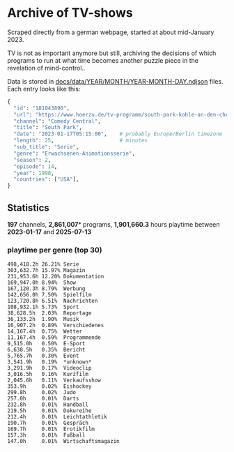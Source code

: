 # Archive of TV-shows

Scraped directly from a german webpage, started at about mid-January 2023.

TV is not as important anymore but still, archiving the decisions of which programs to run at what time
becomes another puzzle piece in the revelation of mind-control.. 

Data is stored in [docs/data/YEAR/MONTH/YEAR-MONTH-DAY.ndjson](docs/data/) files. 
Each entry looks like this:

```python
{
  "id": "181043890", 
  "url": "https://www.hoerzu.de/tv-programm/south-park-kohle-an-den-chefkoch/bid_181043890/", 
  "channel": "Comedy Central", 
  "title": "South Park", 
  "date": "2023-01-17T05:15:00",    # probably Europe/Berlin timezone 
  "length": 25,                     # minutes 
  "sub_title": "Serie", 
  "genre": "Erwachsenen-Animationsserie", 
  "season": 2, 
  "episode": 14, 
  "year": 1998, 
  "countries": ["USA"],
}
```

## Statistics

**197** channels, **2,861,007*** programs, **1,901,660.3** hours playtime between **2023-01-17** and **2025-07-13**


### playtime per genre (top 30)

    498,418.2h 26.21% Serie
    303,632.7h 15.97% Magazin
    231,953.6h 12.20% Dokumentation
    169,947.0h 8.94%  Show
    167,120.3h 8.79%  Werbung
    142,656.0h 7.50%  Spielfilm
    123,720.8h 6.51%  Nachrichten
    108,932.1h 5.73%  Sport
    38,628.5h  2.03%  Reportage
    36,133.2h  1.90%  Musik
    16,907.2h  0.89%  Verschiedenes
    14,167.4h  0.75%  Wetter
    11,167.4h  0.59%  Programmende
    9,515.0h   0.50%  E-Sport
    6,638.5h   0.35%  Bericht
    5,765.7h   0.30%  Event
    3,541.9h   0.19%  *unknown*
    3,291.9h   0.17%  Videoclip
    3,016.5h   0.16%  Kurzfilm
    2,045.6h   0.11%  Verkaufsshow
    353.9h     0.02%  Eishockey
    299.8h     0.02%  Judo
    257.0h     0.01%  Darts
    232.8h     0.01%  Handball
    219.5h     0.01%  Dokureihe
    212.4h     0.01%  Leichtathletik
    190.7h     0.01%  Gespräch
    169.7h     0.01%  Erotikfilm
    157.3h     0.01%  Fußball
    147.0h     0.01%  Wirtschaftsmagazin
